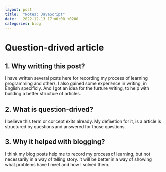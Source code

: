 ```yaml
---
layout: post
title:  "Notes: JavaScript"
date:   2022-12-13 17:00:00 +0200
categories: blog
---
```


# Question-drived article

## 1. Why writting this post?

I have written several posts here for recording my process of learning programming and others. I also gained some experience in writing, in English specificly. And I got an idea for the furture writing, to help with building a better structure of articles.

## 2. What is question-drived?

I believe this term or concept exits already. My definetion for it, is a article is structured by questions and answered for those questions.

## 3. Why it helped with blogging?

I think my blog posts help me to record my process of learning, but not necessarily in a way of telling story. It will be better in a way of showing what problems have I meet and how I solved them. 
